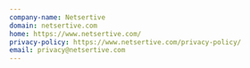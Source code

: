 ```yaml
---
company-name: Netsertive
domain: netsertive.com
home: https://www.netsertive.com/
privacy-policy: https://www.netsertive.com/privacy-policy/
email: privacy@netsertive.com
---
```




